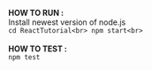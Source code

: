 **HOW TO RUN :<br>**
  Install newest version of node.js<br>
  ``
  cd ReactTutorial<br>
  npm start<br>
  ``
<br/>
<br/>
**HOW TO TEST : <br>**
  ``npm test``

